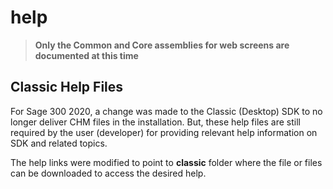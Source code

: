 # help

> **Only the Common and Core assemblies for web screens are documented at this time**

## Classic Help Files

For Sage 300 2020, a change was made to the Classic (Desktop) SDK to no longer 
deliver CHM files in the installation. But, these help files are still required
by the user (developer) for providing relevant help information on SDK and
related topics.

The help links were modified to point to **classic** folder where the file or files 
can be downloaded to access the desired help.


